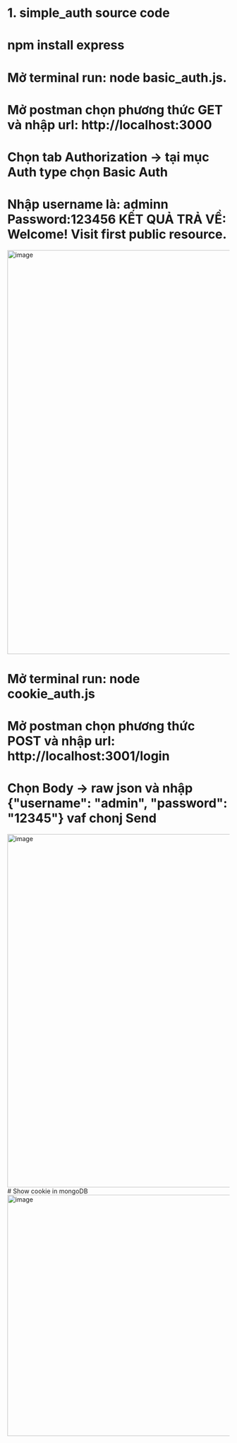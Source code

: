 # 1. simple_auth source code
# npm install express
# Mở terminal run: node basic_auth.js.
# Mở postman chọn phương thức GET và nhập url: http://localhost:3000
# Chọn tab Authorization -> tại mục Auth type chọn Basic Auth
# Nhập username là: adminn   Password:123456  KẾT QUẢ TRẢ VỀ: Welcome! Visit first public resource.
<img width="1521" height="916" alt="image" src="https://github.com/user-attachments/assets/55500e7c-e66e-43ff-a57c-30a0789530d0" />


# Mở terminal run: node cookie_auth.js
# Mở postman chọn phương thức POST và nhập url: http://localhost:3001/login
# Chọn Body -> raw json và nhập {"username": "admin", "password": "12345"} vaf chonj Send
<img width="1194" height="801" alt="image" src="https://github.com/user-attachments/assets/6ca6edfe-0c81-4b28-a4a3-6ca1d9b4d99a" />
# Show cookie in mongoDB
<img width="1089" height="547" alt="image" src="https://github.com/user-attachments/assets/c2280299-153a-4834-b31d-c8c47eabb25e" />
